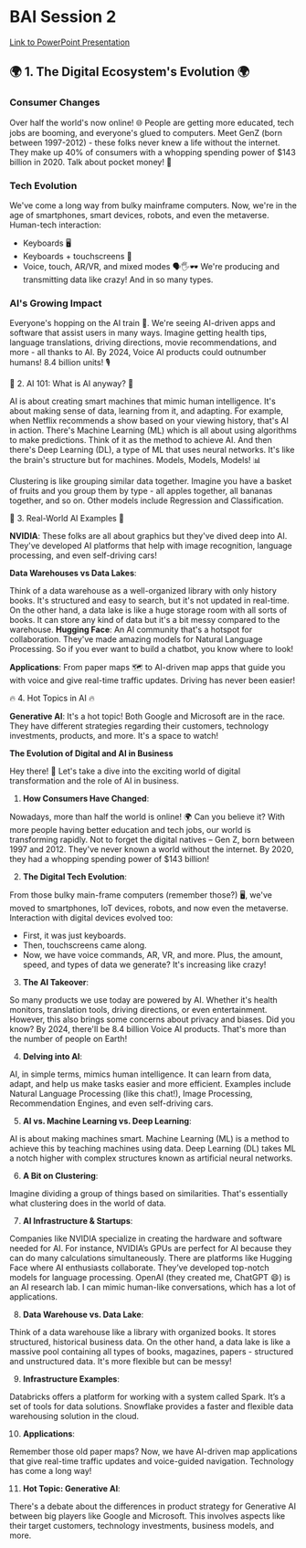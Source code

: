 # BAI Session 2

[Link to PowerPoint Presentation](https://drive.google.com/file/d/1t2lUFAYmlLjX-01lR1aJMcamL-gbJPii/view)

## 🌍 1. The Digital Ecosystem's Evolution 🌍

### Consumer Changes

Over half the world's now online! 🌐
People are getting more educated, tech jobs are booming, and everyone's glued to computers.
Meet GenZ (born between 1997-2012) - these folks never knew a life without the internet. They make up 40% of consumers with a whopping spending power of $143 billion in 2020. Talk about pocket money! 💸

### Tech Evolution

We've come a long way from bulky mainframe computers. Now, we're in the age of smartphones, smart devices, robots, and even the metaverse.
Human-tech interaction:
- Keyboards 🖥
- Keyboards + touchscreens 📱
- Voice, touch, AR/VR, and mixed modes 🗣️🖐️🕶
We're producing and transmitting data like crazy! And in so many types.

### AI's Growing Impact

Everyone's hopping on the AI train 🚂. We're seeing AI-driven apps and software that assist users in many ways.
Imagine getting health tips, language translations, driving directions, movie recommendations, and more - all thanks to AI.
By 2024, Voice AI products could outnumber humans! 8.4 billion units! 🎙️

🤖 2. AI 101: What is AI anyway? 🤖

AI is about creating smart machines that mimic human intelligence. It's about making sense of data, learning from it, and adapting.
For example, when Netflix recommends a show based on your viewing history, that's AI in action.
There's Machine Learning (ML) which is all about using algorithms to make predictions. Think of it as the method to achieve AI.
And then there's Deep Learning (DL), a type of ML that uses neural networks. It's like the brain's structure but for machines.
Models, Models, Models! 📊

Clustering is like grouping similar data together. Imagine you have a basket of fruits and you group them by type - all apples together, all bananas together, and so on.
Other models include Regression and Classification.

💼 3. Real-World AI Examples 💼

**NVIDIA**: These folks are all about graphics but they've dived deep into AI. They've developed AI platforms that help with image recognition, language processing, and even self-driving cars!

**Data Warehouses vs Data Lakes**:

Think of a data warehouse as a well-organized library with only history books. It's structured and easy to search, but it's not updated in real-time.
On the other hand, a data lake is like a huge storage room with all sorts of books. It can store any kind of data but it's a bit messy compared to the warehouse.
**Hugging Face**: An AI community that's a hotspot for collaboration. They've made amazing models for Natural Language Processing. So if you ever want to build a chatbot, you know where to look!

**Applications**: From paper maps 🗺️ to AI-driven map apps that guide you with voice and give real-time traffic updates. Driving has never been easier!

🔥 4. Hot Topics in AI 🔥

**Generative AI**: It's a hot topic! Both Google and Microsoft are in the race. They have different strategies regarding their customers, technology investments, products, and more. It's a space to watch!

**The Evolution of Digital and AI in Business**

Hey there! 🙌 Let's take a dive into the exciting world of digital transformation and the role of AI in business.

1. **How Consumers Have Changed**:

Nowadays, more than half the world is online! 🌍 Can you believe it?
With more people having better education and tech jobs, our world is transforming rapidly. Not to forget the digital natives – Gen Z, born between 1997 and 2012. They've never known a world without the internet. By 2020, they had a whopping spending power of $143 billion!

2. **The Digital Tech Evolution**:

From those bulky main-frame computers (remember those?) 🖥️, we've moved to smartphones, IoT devices, robots, and now even the metaverse.
Interaction with digital devices evolved too:
- First, it was just keyboards.
- Then, touchscreens came along.
- Now, we have voice commands, AR, VR, and more.
Plus, the amount, speed, and types of data we generate? It's increasing like crazy!

3. **The AI Takeover**:

So many products we use today are powered by AI. Whether it's health monitors, translation tools, driving directions, or even entertainment. However, this also brings some concerns about privacy and biases.
Did you know? By 2024, there'll be 8.4 billion Voice AI products. That's more than the number of people on Earth!

4. **Delving into AI**:

AI, in simple terms, mimics human intelligence. It can learn from data, adapt, and help us make tasks easier and more efficient.
Examples include Natural Language Processing (like this chat!), Image Processing, Recommendation Engines, and even self-driving cars.

5. **AI vs. Machine Learning vs. Deep Learning**:

AI is about making machines smart.
Machine Learning (ML) is a method to achieve this by teaching machines using data.
Deep Learning (DL) takes ML a notch higher with complex structures known as artificial neural networks.

6. **A Bit on Clustering**:

Imagine dividing a group of things based on similarities. That's essentially what clustering does in the world of data.

7. **AI Infrastructure & Startups**:

Companies like NVIDIA specialize in creating the hardware and software needed for AI. For instance, NVIDIA’s GPUs are perfect for AI because they can do many calculations simultaneously.
There are platforms like Hugging Face where AI enthusiasts collaborate. They’ve developed top-notch models for language processing.
OpenAI (they created me, ChatGPT 😄) is an AI research lab. I can mimic human-like conversations, which has a lot of applications.

8. **Data Warehouse vs. Data Lake**:

Think of a data warehouse like a library with organized books. It stores structured, historical business data.
On the other hand, a data lake is like a massive pool containing all types of books, magazines, papers - structured and unstructured data. It's more flexible but can be messy!

9. **Infrastructure Examples**:

Databricks offers a platform for working with a system called Spark. It’s a set of tools for data solutions.
Snowflake provides a faster and flexible data warehousing solution in the cloud.

10. **Applications**:

Remember those old paper maps? Now, we have AI-driven map applications that give real-time traffic updates and voice-guided navigation. Technology has come a long way!

11. **Hot Topic: Generative AI**:

There's a debate about the differences in product strategy for Generative AI between big players like Google and Microsoft. This involves aspects like their target customers, technology investments, business models, and more.
